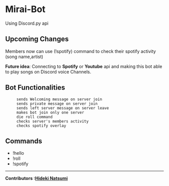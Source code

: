 # Mirai-Bot

Using Discord.py api

Upcoming Changes
-
Members now can use (!spotify) command to check their spotify activity (song name,artist)

<strong>Future idea</strong>: Connecting to <strong>Spotify</strong> or <strong>Youtube</strong> api and making this bot able to play songs on Discord voice Channels.

Bot Functionalities
-

         sends Welcoming message on server join 
         sends private message on server join 
         sends left server message on server leave
         makes bot join only one server
         die roll command
         checks server's members activity 
         checks spotify overlay
         
 
 Commands
 -
 <ul>
  <li>!hello</li>
  <li>!roll</li>
  <li>!spotify</li>
 </ul>
         
 ---
<strong>Contributors :[Hideki Natsumi](https://github.com/HidekiNatsumi) 

